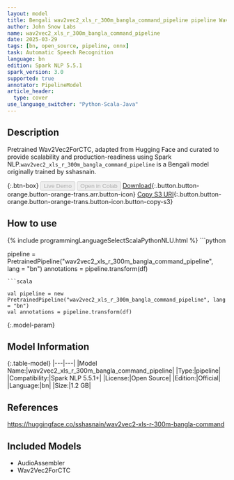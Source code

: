 ```yaml
---
layout: model
title: Bengali wav2vec2_xls_r_300m_bangla_command_pipeline pipeline Wav2Vec2ForCTC from sshasnain
author: John Snow Labs
name: wav2vec2_xls_r_300m_bangla_command_pipeline
date: 2025-03-29
tags: [bn, open_source, pipeline, onnx]
task: Automatic Speech Recognition
language: bn
edition: Spark NLP 5.5.1
spark_version: 3.0
supported: true
annotator: PipelineModel
article_header:
  type: cover
use_language_switcher: "Python-Scala-Java"
---
```


## Description

Pretrained Wav2Vec2ForCTC, adapted from Hugging Face and curated to provide scalability and production-readiness using Spark NLP.`wav2vec2_xls_r_300m_bangla_command_pipeline` is a Bengali model originally trained by sshasnain.

{:.btn-box}
<button class="button button-orange" disabled>Live Demo</button>
<button class="button button-orange" disabled>Open in Colab</button>
[Download](https://s3.amazonaws.com/auxdata.johnsnowlabs.com/public/models/wav2vec2_xls_r_300m_bangla_command_pipeline_bn_5.5.1_3.0_1743215428723.zip){:.button.button-orange.button-orange-trans.arr.button-icon}
[Copy S3 URI](s3://auxdata.johnsnowlabs.com/public/models/wav2vec2_xls_r_300m_bangla_command_pipeline_bn_5.5.1_3.0_1743215428723.zip){:.button.button-orange.button-orange-trans.button-icon.button-copy-s3}

## How to use



<div class="tabs-box" markdown="1">
{% include programmingLanguageSelectScalaPythonNLU.html %}
```python

pipeline = PretrainedPipeline("wav2vec2_xls_r_300m_bangla_command_pipeline", lang = "bn")
annotations =  pipeline.transform(df)   

```
```scala

val pipeline = new PretrainedPipeline("wav2vec2_xls_r_300m_bangla_command_pipeline", lang = "bn")
val annotations = pipeline.transform(df)

```
</div>

{:.model-param}
## Model Information

{:.table-model}
|---|---|
|Model Name:|wav2vec2_xls_r_300m_bangla_command_pipeline|
|Type:|pipeline|
|Compatibility:|Spark NLP 5.5.1+|
|License:|Open Source|
|Edition:|Official|
|Language:|bn|
|Size:|1.2 GB|

## References

https://huggingface.co/sshasnain/wav2vec2-xls-r-300m-bangla-command

## Included Models

- AudioAssembler
- Wav2Vec2ForCTC